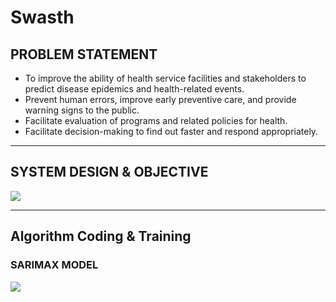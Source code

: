 # Swasth
<H2>PROBLEM  STATEMENT</H2>
<ul>
<li>To improve the ability of health service facilities and stakeholders to predict disease epidemics and health-related events.</li>
<li> Prevent human errors, improve early preventive care, and provide warning signs to the public.</li>
<li>Facilitate evaluation of programs and related policies for health.</li>
<li>Facilitate decision-making to find out faster and respond appropriately.</li>
</ul>
<hr>
<h2>SYSTEM DESIGN & OBJECTIVE</h2>
<img src="https://github.com/PixeL-TryHard/Swasth/assets/130206120/98ddf48b-679e-4440-9b28-22241beb45ad">
<hr>
<H2>Algorithm Coding & Training</H2>
<H3>SARIMAX MODEL</H3>
<img src="https://github.com/PixeL-TryHard/Swasth/assets/130206120/49334ea5-5743-4368-adc6-752056fbe669">
